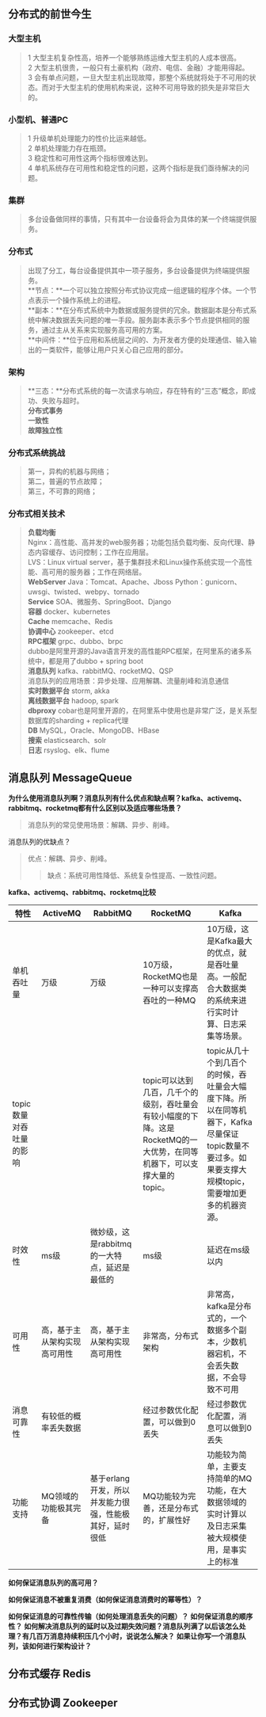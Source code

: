## 分布式的前世今生

### 大型主机
>1 大型主机复杂性高，培养一个能够熟练运维大型主机的人成本很高。  
>2 大型主机很贵，一般只有土豪机构（政府、电信、金融）才能用得起。  
>3 会有单点问题，一旦大型主机出现故障，那整个系统就将处于不可用的状态。而对于大型主机的使用机构来说，这种不可用导致的损失是非常巨大的。

### 小型机、普通PC
>1 升级单机处理能力的性价比运来越低。  
2 单机处理能力存在瓶颈。  
3 稳定性和可用性这两个指标很难达到。  
4 单机系统存在可用性和稳定性的问题，这两个指标是我们亟待解决的问题。

### 集群
>多台设备做同样的事情，只有其中一台设备将会为具体的某一个终端提供服务。

### 分布式
>出现了分工，每台设备提供其中一项子服务，多台设备提供为终端提供服务。  
>**节点：**一个可以独立按照分布式协议完成一组逻辑的程序个体。一个节点表示一个操作系统上的进程。  
>**副本：**在分布式系统中为数据或服务提供的冗余。数据副本是分布式系统中解决数据丢失问题的唯一手段。服务副本表示多个节点提供相同的服务，通过主从关系来实现服务高可用的方案。  
> **中间件：**位于应用和系统层之间的、为开发者方便的处理通信、输入输出的一类软件，能够让用户只关心自己应用的部分。

### 架构
> **三态：**分布式系统的每一次请求与响应，存在特有的“三态”概念，即成功、失败与超时。  
> **分布式事务**  
> **一致性**  
> **故障独立性**

### 分布式系统挑战
> 第一，异构的机器与网络；  
> 第二，普遍的节点故障；  
> 第三，不可靠的网络；

### 分布式相关技术
> **负载均衡**  
> Nginx：高性能、高并发的web服务器；功能包括负载均衡、反向代理、静态内容缓存、访问控制；工作在应用层。  
> LVS：Linux virtual server，基于集群技术和Linux操作系统实现一个高性能、高可用的服务器；工作在网络层。  
 **WebServer**
> Java：Tomcat、Apache、Jboss
> Python：gunicorn、uwsgi、twisted、webpy、tornado  
 **Service**
> SOA、微服务、SpringBoot、Django  
 **容器**
> docker、kubernetes  
 **Cache**
> memcache、Redis  
 **协调中心**
> zookeeper、etcd  
 **RPC框架**
> grpc、dubbo、brpc  
> dubbo是阿里开源的Java语言开发的高性能RPC框架，在阿里系的诸多系统中，都是用了dubbo + spring boot  
 **消息队列**
> kafka、rabbitMQ、rocketMQ、QSP  
> 消息队列的应用场景：异步处理、应用解耦、流量削峰和消息通信  
> **实时数据平台**
> storm, akka  
 **离线数据平台**
> hadoop, spark  
 **dbproxy** cobar也是阿里开源的，在阿里系中使用也是非常广泛，是关系型数据库的sharding + replica代理  
 **DB**
> MySQL，Oracle、MongoDB、HBase  
 **搜索** elasticsearch、solr  
 **日志** rsyslog、elk、flume


## 消息队列 MessageQueue
**为什么使用消息队列啊？消息队列有什么优点和缺点啊？kafka、activemq、rabbitmq、rocketmq都有什么区别以及适应哪些场景？**
>消息队列的常见使用场景：解耦、异步、削峰。

消息队列的优缺点？
>优点：解耦、异步、削峰。
>>缺点：系统可用性降低、系统复杂性提高、一致性问题。

**kafka、activemq、rabbitmq、rocketmq比较**

| 特性 | ActiveMQ | RabbitMQ | RocketMQ | Kafka |
| ------ | ------ | ------ | ------ | ------|
| 单机吞吐量 | 万级 | 万级 | 10万级，RocketMQ也是一种可以支撑高吞吐的一种MQ | 10万级，这是Kafka最大的优点，就是吞吐量高。一般配合大数据类的系统来进行实时计算、日志采集等场景。
| topic数量对吞吐量的影响 |  |  | topic可以达到几百，几千个的级别，吞吐量会有较小幅度的下降。这是RocketMQ的一大优势，在同等机器下，可以支撑大量的topic。 | topic从几十个到几百个的时候，吞吐量会大幅度下降。所以在同等机器下，Kafka尽量保证topic数量不要过多。如果要支撑大规模topic，需要增加更多的机器资源。 |
| 时效性 | ms级 | 微妙级，这是rabbitmq的一大特点，延迟是最低的 | ms级 | 延迟在ms级以内 |
| 可用性 | 高，基于主从架构实现高可用性 | 高，基于主从架构实现高可用性 | 非常高，分布式架构 | 非常高，kafka是分布式的，一个数据多个副本，少数机器宕机，不会丢失数据，不会导致不可用 |
| 消息可靠性 | 有较低的概率丢失数据 |  | 经过参数优化配置，可以做到0丢失 | 经过参数优化配置，消息可以做到0丢失 |
| 功能支持 | MQ领域的功能极其完备 | 基于erlang开发，所以并发能力很强，性能极其好，延时很低 | MQ功能较为完善，还是分布式的，扩展性好 | 功能较为简单，主要支持简单的MQ功能，在大数据领域的实时计算以及日志采集被大规模使用，是事实上的标准 |

**如何保证消息队列的高可用？**

**如何保证消息不被重复消费（如何保证消息消费时的幂等性）？**
 
**如何保证消息的可靠性传输（如何处理消息丢失的问题）？**
**如何保证消息的顺序性？**
**如何解决消息队列的延时以及过期失效问题？消息队列满了以后该怎么处理？有几百万消息持续积压几个小时，说说怎么解决？**
**如果让你写一个消息队列，该如何进行架构设计？**
## 分布式缓存 Redis
## 分布式协调 Zookeeper